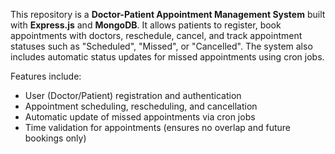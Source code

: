 This repository is a **Doctor-Patient Appointment Management System** built with **Express.js** and **MongoDB**. It allows patients to register, book appointments with doctors, reschedule, cancel, and track appointment statuses such as "Scheduled", "Missed", or "Cancelled". The system also includes automatic status updates for missed appointments using cron jobs.

Features include:
- User (Doctor/Patient) registration and authentication
- Appointment scheduling, rescheduling, and cancellation
- Automatic update of missed appointments via cron jobs
- Time validation for appointments (ensures no overlap and future bookings only)